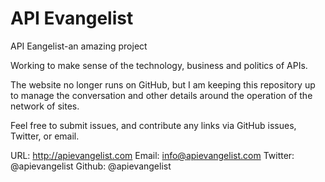 # API Evangelist 

API Eangelist-an amazing project

Working to make sense of the technology, business and politics of APIs.

The website no longer runs on GitHub, but I am keeping this repository up to manage the conversation and other details around the operation of the network of sites.

Feel free to submit issues, and contribute any links via GitHub issues, Twitter, or email.

URL: http://apievangelist.com Email: info@apievangelist.com Twitter: @apievangelist Github: @apievangelist
